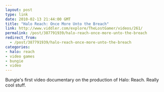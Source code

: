```yaml
---
layout: post
type: link
date: 2010-02-13 21:44:00 GMT
title: "Halo Reach: Once More Unto the Breach"
link: http://www.viddler.com/explore/TheLostGamer/videos/261/
permalink: /post/387791939/halo-reach-once-more-unto-the-breach
redirect_from: 
  - /post/387791939/halo-reach-once-more-unto-the-breach
categories:
- halo: reach
- video games
- bungie
- video
---
```

Bungie's first video documentary on the production of Halo: Reach. Really cool stuff.